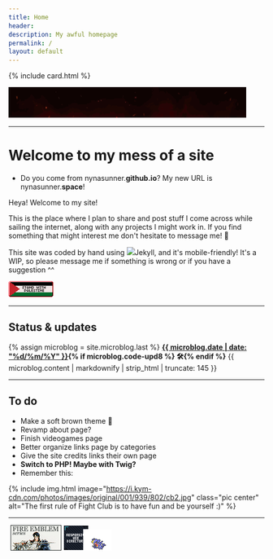 ```yaml
---
title: Home
header:
description: My awful homepage
permalink: /
layout: default
---
```


{% include card.html %}

<div class="center" style="margin-bottom:1em;"><img src="/assets/img/yourmom.gif" alt="your mom sexy i sexed her epic robux" class="freezeframe"></div>

***

# Welcome to my mess of a site

- Do you come from nynasunner.**github.io**? My new URL is nynasunner.**space**!

Heya! Welcome to my site!

This is the place where I plan to share and post stuff I come across while sailing the internet, along with any projects I might work in. If you find something that might interest me don't hesitate to message me! 💜

This site was coded by hand using <img class="svg" src="https://cdn.simpleicons.org/jekyll/black"/>Jekyll, and it's mobile-friendly! It's a WIP, so please message me if something is wrong or if you have a suggestion ^^

<a href="https://hillhouse.neocities.org/journal/notes/palestine"><img src="/assets/img/standwith.png" alt="88x31 button with the flag of Palestine and the text 'Stand with Palestine'" title="Free Palestine!"></a>

***
## Status & updates

<div class="flex-wrapper">
  <div id="statuscafe" class="yellow-wrapper"><div id="statuscafe-username"></div><div id="statuscafe-content"></div></div><script src="https://status.cafe/current-status.js?name=nynasunner" defer></script>

  <div class="yellow-wrapper">
{% assign microblog = site.microblog.last %}
    <b><a href="/microblog/">{{ microblog.date | date: "%d/%m/%Y" }}</a>{% if microblog.code-upd8 %} 🛠{% endif %}</b>
{{ microblog.content | markdownify | strip_html | truncate: 145 }} <!-- truncatewords: 25 -->
  </div>
</div>

***
## To do

- Make a soft brown theme 🤎
- Revamp about page?
- Finish videogames page
- Better organize links page by categories
- Give the site credits links their own page
- **Switch to PHP! Maybe with Twig?**
- Remember this:


{% include img.html image="https://i.kym-cdn.com/photos/images/original/001/939/802/cb2.jpg" class="pic center" alt="The first rule of Fight Club is to have fun and be yourself :)" %}

***

<div class="center">
  <div id="bisexualism" style="display: inline-flex">
    <script type="text/javascript" src="https://emeowly.github.io/bi/onionring-variables.js" defer></script>
    <script type="text/javascript" src="https://emeowly.github.io/bi/onionring-img-widget.js" defer></script>
  </div>
  <a href="https://fire.norvrandt.org/fan" target="_blank" alt="Fire Emblem Fanlisting" title="Pick A God And Pray fanlisting"><img src="/assets/img/pagap.png"></a>
  <a href="https://kalechips.net/responsive" target="_blank" alt="Responsive Web Directory" title="Responsive Web Directory"><img src="/assets/img/rwd.png"></a>
  <a href="http://pkmn.caelestis.nu" target="_blank" rel="noopener noreferrer" style="border: 0px none; background: transparent;" title="I Choose You! :: GARCHOMP"><img src="/assets/img/garchomp.png" alt="I Choose You Pokémon clique" style="margin: auto -15px;"></a>
</div>

<!-- Microformats stuff -->
<div class="h-card" style="display: none;">
  <img class="u-photo" alt="the garlic from Plants Vs Zombies with a trollface and the text 'momazos nyna'" src="/assets/img/momazos-nyna.png"/>
  <a class="p-name u-url" href="https://nynasunner.space/">Nynasunner</a>
  <p class="p-note">Dumbass junior web developer who rambles occasionally and obsesses over mildly obscure things</p>
  <span class="p-country-name">Spain</span>
</div>